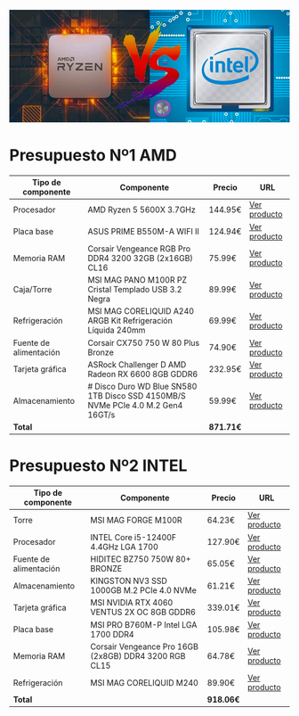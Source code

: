 ![Presupuesos_PCs](imagen.jpg)

# Presupuesto Nº1 AMD

| Tipo de componente   | Componente | Precio  | URL  |
|----------------------|-----------------------------------------------------------|---------|------|
| Procesador          | AMD Ryzen 5 5600X 3.7GHz | 144.95€ | [Ver producto](https://www.pccomponentes.com/amd-ryzen-5-5600x-37ghz) |
| Placa base         | ASUS PRIME B550M-A WIFI II | 124.94€ | [Ver producto](https://www.pccomponentes.com/asus-prime-b550m-a-wifi-ii) |
| Memoria RAM         | Corsair Vengeance RGB Pro DDR4 3200 32GB (2x16GB) CL16 | 75.99€ | [Ver producto](https://www.pccomponentes.com/corsair-vengeance-rgb-pro-ddr4-3200-pc4-25600-32gb-2x16gb-cl16) |
| Caja/Torre         | MSI MAG PANO M100R PZ Cristal Templado USB 3.2 Negra | 89.99€ | [Ver producto](https://www.pccomponentes.com/msi-mag-pano-m100r-pz-cristal-templado-usb-32-negra) |
| Refrigeración       | MSI MAG CORELIQUID A240 ARGB Kit Refrigeración Líquida 240mm | 69.99€ | [Ver producto]() |
| Fuente de alimentación | Corsair CX750 750 W 80 Plus Bronze | 74.90€ | [Ver producto](https://www.pccomponentes.com/corsair-cx750-750-w-80-plus-bronze) |
| Tarjeta gráfica     | ASRock Challenger D AMD Radeon RX 6600 8GB GDDR6 | 232.95€ | [Ver producto](https://www.pccomponentes.com/asrock-challenger-d-amd-radeon-rx-6600-8-gb-gddr6) |
| Almacenamiento      | # Disco Duro WD Blue SN580 1TB Disco SSD 4150MB/S NVMe PCIe 4.0 M.2 Gen4 16GT/s | 59.99€ | [Ver producto](https://www.pccomponentes.com/disco-duro-wd-blue-sn580-1tb-disco-ssd-4150mb-s-nvme-pcie-40-m2-gen4-16gt-s?s_kwcid=AL!14405!3!!!!x!!&gad_source=1&gclid=CjwKCAjw-qi_BhBxEiwAkxvbkEdHLeY_4iz2mbj7KPKRxjR0BixWoko4fVCgWy3wohVIL1EFW88LTRoCNZYQAvD_BwE) |
| **Total**          |  | **871.71€** |  |

# Presupuesto Nº2 INTEL

| Tipo de componente   | Componente | Precio  | URL  |
|----------------------|----------------------------------------------|---------|------|
| Torre               | MSI MAG FORGE M100R | 64.23€  | [Ver producto](https://www.pcbox.com/306-7g20r21-809-msi/p) |
| Procesador          | INTEL Core i5-12400F 4.4GHz LGA 1700 | 127.90€ | [Ver producto](https://www.pcbox.com/bx8071512400f-intel--core-i5-12400f-4-4ghz-lga-1700/p) |
| Fuente de alimentación | HIDITEC BZ750 750W 80+ BRONZE | 65.05€ | [Ver producto](https://www.pcbox.com/psu010008-fuente-alimentacion-750w-hiditec-bz750-80--bronze/p) |
| Almacenamiento      | KINGSTON NV3 SSD 1000GB M.2 PCIe 4.0 NVMe | 61.21€  | [Ver producto](https://www.pcbox.com/snv3s-1000g-disco-duro-ssd-1000gb-m-2--kingston-nv3-6000mb-s-pci-express-4-0-nv/p) |
| Tarjeta gráfica     | MSI NVIDIA RTX 4060 VENTUS 2X OC 8GB GDDR6 | 339.01€ | [Ver producto](https://www.pcbox.com/912-v516-004-tarjeta-grafica-msi-rtx-4060-ventus-2x-black-8gb-oc-gddr6x/p) |
| Placa base         | MSI PRO B760M-P Intel LGA 1700 DDR4 | 105.98€ | [Ver producto](https://www.pcbox.com/911-7e02-001-msi-intel--pro-b760m-p-ddr4-lga-1700/p) |
| Memoria RAM         | Corsair Vengeance Pro 16GB (2x8GB) DDR4 3200 RGB CL15 | 64.78€  | [Ver producto](https://www.pcbox.com/cmw16gx4m2c3200c16-memoria-kit-16-gb--2x8-gb--ddr4-3200-corsair-vengeance-pro-r/p) |
| Refrigeración       | MSI MAG CORELIQUID M240 | 89.90€  | [Ver producto](https://www.pcbox.com/306-7zw4r14-813-refrigeracion-liquida-msi-mag-coreliquid-m240/p) |
| **Total**          |  | **918.06€** |  |

